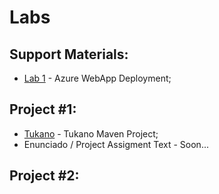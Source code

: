 # Labs


## Support Materials:
* [Lab 1](lab1)  - Azure WebApp Deployment;

<!--
* [Lab 2](lab2)  - Azure Blobs;
* [Lab 3](lab3)  - Azure CosmosDB;
-->

## Project #1:
* [Tukano](https://github.com/smduarte/scc2425/tree/main/scc2425-tukano)  - Tukano Maven Project;
* Enunciado / Project Assigment Text - Soon...

## Project #2:
